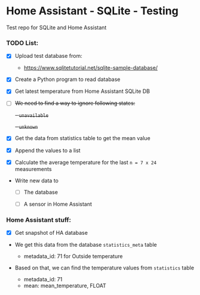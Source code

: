 # Home Assistant - SQLite - Testing

Test repo for SQLite and Home Assistant

### TODO List:

- [x] Upload test database from:
  - https://www.sqlitetutorial.net/sqlite-sample-database/
- [x] Create a Python program to read database
- [x] Get latest temperature from Home Assistant SQLite DB
- [ ] <s>We need to find a way to ignore following states:</s>

   <s> - ``` unavailable ```</s>

   <s> - ``` unknown ```</s>

- [x] Get the data from statistics table to get the mean value
- [x] Append the values to a list
- [x] Calculate the average temperature for the last ```n = 7 x 24``` measurements
- Write new data to
  - [ ] The database
  - [ ] A sensor in Home Assistant 


### Home Assistant stuff:
- [x] Get snapshot of HA database
- We get this data from the database ```statistics_meta``` table
  - metadata_id: 71 for Outside temperature

- Based on that, we can find the temperature values from ```statistics``` table
  - metadata_id: 71
  - mean: mean_temperature, FLOAT
